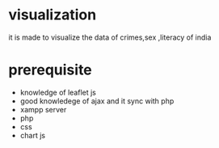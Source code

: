 # visualization
it is made to visualize the data of crimes,sex ,literacy of india
# prerequisite
  * knowledge of leaflet js
  * good knowledege of ajax and it sync with php
  * xampp server
  * php
  * css
  * chart js

